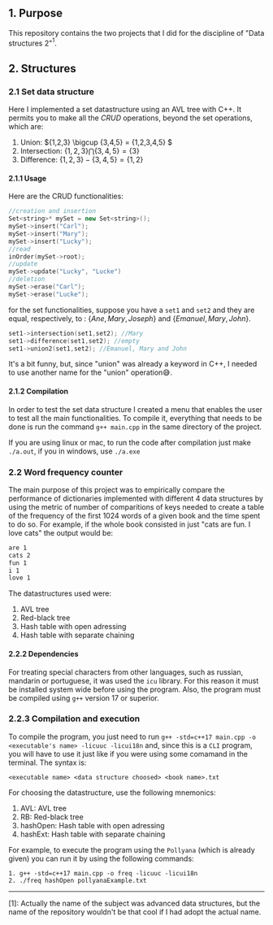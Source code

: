 ## 1. Purpose

This repository contains the two projects that I did for the discipline of "Data structures 2"$^{1}$.

## 2. Structures

### 2.1 Set data structure

Here I implemented a set datastructure using an AVL tree with C++. It permits you to make all the _CRUD_ operations, beyond the set operations, which are:

1. Union: $\{1,2,3\} \bigcup \{3,4,5\} = \{1,2,3,4,5\} $
2. Intersection: $\{1,2,3\} \bigcap \{3,4,5\}= \{3\}$ 
3. Difference: $\{1,2,3\} - \{3,4,5\}= \{1,2\}$

#### 2.1.1 Usage

Here are the CRUD functionalities:

```cpp
//creation and insertion
Set<string>* mySet = new Set<string>();
mySet->insert("Carl");
mySet->insert("Mary");
mySet->insert("Lucky");
//read
inOrder(mySet->root);
//update
mySet->update("Lucky", "Lucke")
//deletion
mySet->erase("Carl");
mySet->erase("Lucke");
```
for the set functionalities, suppose you have a `set1` and `set2` and they are equal, respectively, to : $\{Ane, Mary, Joseph\}$ and $\{Emanuel, Mary, John\}$.

```cpp
set1->intersection(set1,set2); //Mary
set1->difference(set1,set2); //empty
set1->union2(set1,set2); //Emanuel, Mary and John
```

It's a bit funny, but, since "union" was already a keyword in C++, I needed to use another name for the "union" operation😅.

#### 2.1.2 Compilation

In order to test the set data structure I created a menu that enables the user to test all the main functionalities. To compile it, everything that needs to be done is run the command `g++ main.cpp` in the same directory of the project.

If you are using linux or mac, to run the code after compilation just make `./a.out`, if you in windows, use `./a.exe`

### 2.2 Word frequency counter

The main purpose of this project was to empirically compare the performance of dictionaries implemented with different 4 data structures by using the metric of number of comparitions of keys needed to create a table of the frequency of the first 1024 words of a given book and the time spent to do so. For example, if the whole book consisted in just "cats are fun. I love cats" the output would be:

```txt
are 1
cats 2
fun 1
i 1
love 1
```

The datastructures used were:

1. AVL tree
2. Red-black tree
3. Hash table with open adressing
4. Hash table with separate chaining

#### 2.2.2 Dependencies

For treating special characters from other languages, such as russian, mandarin or portuguese, it was used the `icu` library. For this reason it must be installed system wide before using the program. Also, the program must be compiled using `g++` version 17 or superior.

### 2.2.3 Compilation and execution

To compile the program, you just need to run `g++ -std=c++17 main.cpp
-o <executable's name> -licuuc -licui18n` and, since this is a `CLI` program, you will have to use it just like if you were using some comamand in the terminal. The syntax is:

```
<executable name> <data structure choosed> <book name>.txt
```

For choosing the datastructure, use the following mnemonics:

1. AVL: AVL tree
2. RB: Red-black tree
3. hashOpen: Hash table with open adressing
4. hashExt: Hash table with separate chaining

For example, to execute the program using the `Pollyana` (which is already given) you can run it by using the following commands:

```
1. g++ -std=c++17 main.cpp -o freq -licuuc -licui18n
2. ./freq hashOpen pollyanaExample.txt
```

___
[1]: Actually the name of the subject was advanced data structures, but the name of the repository wouldn't be that cool if I had adopt the actual name.